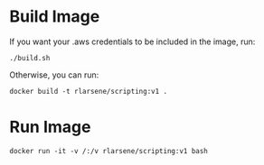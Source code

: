 # Build Image
If you want your .aws credentials to be included in the image, run:
```
./build.sh
```

Otherwise, you can run:
```
docker build -t rlarsene/scripting:v1 .
```

# Run Image
```
docker run -it -v /:/v rlarsene/scripting:v1 bash
```

